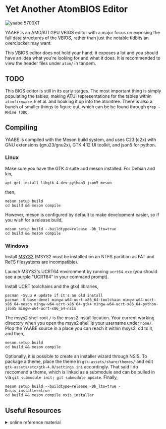 # Yet Another AtomBIOS Editor

![yaabe 5700XT](yaabe.png)

YAABE is an AMD/ATI GPU VBIOS editor with a major focus on exposing the full
data structures of the VBIOS, rather than just the notable tidbits an
overclocker may want.

This VBIOS editor does not hold your hand; it exposes a lot and you should have
an idea what you're looking for and what it does. It is recommended to view the
header files under `atom/` in tandem.

## TODO

This BIOS editor is still in its early stages. The most important thing is
simply populating the tables; making ATUI representations for the tables within
`atomfirmware.h` et al. and hooking it up into the atomtree. There is also a
bunch of smaller things to figure out, which can be be found through
`grep -RHine TODO`.

## Compiling

YAABE is compiled with the Meson build system, and uses C23 (c2x) with
GNU extensions (gnu23/gnu2x), GTK 4.12 UI toolkit, and json5 for python.

### Linux

Make sure you have the GTK 4 suite and meson installed. For Debian and kin,
```shell
apt-get install libgtk-4-dev python3-json5 meson
```

then,

```shell
meson setup build
cd build && meson compile
```

However, meson is configured by default to make development easier, so if you
wish for a release build,

```shell
meson setup build --buildtype=release -Db_lto=true
cd build && meson compile
```

### Windows

Install [MSYS2](https://www.msys2.org) (MSYS2 must be installed on an NTFS
partition as FAT and ReFS filesystems are incompatible).

Launch MSYS2's UCRT64 environment by running `ucrt64.exe` (you should see a
purple "UCRT64" in your command prompt).

Install UCRT toolchains and the gtk4 libraries,

```shell
pacman -Syuu # update if it's an old install
pacman -S base-devel mingw-w64-ucrt-x86_64-toolchain mingw-w64-ucrt-x86_64-meson mingw-w64-ucrt-x86_64-gtk4 mingw-w64-ucrt-x86_64-python-json5 mingw-w64-ucrt-x86_64-nsis
```

The msys2 shell root `/` is the msys2 install location. Your current working
directory when you open the msys2 shell is your username under `home/`. Plop
the YAABE source in a place you can reach it within msys2, cd to it, and then,

```shell
meson setup build
cd build && meson compile
```

Optionally, it is possible to create an installer wizard through NSIS.
To package a theme, place the theme in `gtk-assets/share/themes/` and edit
`gtk-assets/etc/gtk-4.0/settings.ini` accordingly. That said I do reccomend a
theme, which is linked as a submodule and can be pulled in via
`git submodule init; git submodule update`. Finally,

```shell
meson setup build --buildtype=release -Db_lto=true -Dnsis_installer=true
cd build && meson compile nsis_installer
```


## Useful Resources

<details><summary>online reference material</summary>

https://git.kernel.org/pub/scm/linux/kernel/git/torvalds/linux.git/tree/drivers/gpu/drm/amd

https://docs.amd.com

https://github.com/alterapraxisptyltd/openatom

https://github.com/OhGodAPet/amdtimingcopy

https://github.com/IndeedMiners/PolarisBiosEditor

https://www.overclock.net/threads/polaris-bios-editing-rx5xx-rx4xx.1604567/page-271

https://github.com/Eliovp/amdmemorytweak

https://github.com/andybf/atombioseditor

https://github.com/ddobreff/amdmeminfo

https://github.com/nerdralph/OhGodADecode

https://nerdralph.blogspot.com/2017/05/gddr5-memory-timing-details.html

https://www.igorslab.de/red-bios-editor-bios-eintraege-anpassen-optimieren-und-noch-stabiler-uebertakten-navi-unlimited

https://github.com/cyring/CoreFreq

https://www.jedec.org/standards-documents/docs/jesd250d

https://doc.coreboot.org/soc/amd/psp_integration.html

</details>
